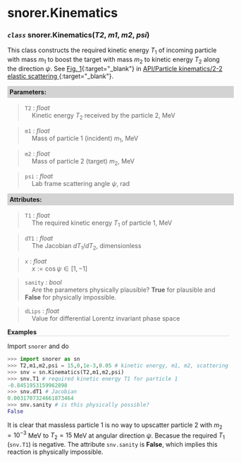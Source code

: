 <script>
window.MathJax = {
  tex: {
    tags: "ams"  // Auto-numbering, AMS based
  }
};
</script>



# snorer.Kinematics


### *`class`* snorer.Kinematics(*T2*, *m1*, *m2*, *psi*)

This class constructs the required kinetic energy $T_1$ of incoming particle with
mass $m_1$ to boost the target with mass $m_2$ to kinetic energy $T_2$ along the direction
$\psi$. See [Fig. 1](22scat.md/#22scat){:target="_blank"} in  [API/Particle kinematics/2-2 elastic scattering <i class="fa-regular fa-bookmark"></i>](22scat.md){:target="_blank"}.
**<div style="background-color: lightgrey; padding: 5px; width: 100%;">Parameters:</div>**

> `T2` : *float* <br>&nbsp;&nbsp;&nbsp;&nbsp;Kinetic energy $T_2$ received by the particle 2, MeV


> `m1` : *float* <br>&nbsp;&nbsp;&nbsp;&nbsp;Mass of particle 1 (incident) $m_1$, MeV


> `m2` : *float* <br>&nbsp;&nbsp;&nbsp;&nbsp;Mass of particle 2 (target) $m_2$, MeV


> `psi` : *float* <br>&nbsp;&nbsp;&nbsp;&nbsp;Lab frame scattering angle $\psi$, rad



**<div style="background-color: lightgrey; padding: 5px; width: 100%;">Attributes:</div>**
> `T1` : *float* <br>&nbsp;&nbsp;&nbsp;&nbsp;The required kinetic energy $T_1$ of particle 1, MeV

> `dT1` : *float* <br>&nbsp;&nbsp;&nbsp;&nbsp;The Jacobian $dT_1/dT_2$, dimensionless

> `x` : *float* <br>&nbsp;&nbsp;&nbsp;&nbsp;$x:=\cos\psi \in [1,-1]$

> `sanity` : *bool* <br>&nbsp;&nbsp;&nbsp;&nbsp;Are the parameters physically plausible? **True** for plausible and **False** for physically impossible.

> `dLips` : *float* <br>&nbsp;&nbsp;&nbsp;&nbsp;Value for differential Lorentz invariant phase space



**<div style="border-bottom: 1px solid lightgray; width: 100%;">Examples</div>**

Import `snorer` and do
```python
>>> import snorer as sn
>>> T2,m1,m2,psi = 15,0,1e-3,0.05 # kinetic energy, m1, m2, scattering angle
>>> snv = sn.Kinematics(T2,m1,m2,psi)
>>> snv.T1 # required kinetic energy T1 for particle 1
-0.8451953159962898
>>> snv.dT1 # Jacobian
0.0031707324661873464
>>> snv.sanity # is this physically possible?
False
```
It is clear that massless particle 1 is no way to upscatter particle 2 with $m_2=10^{-3}$ MeV to $T_2=15$ MeV at angular direction $\psi$. Becasue the required $T_1$ (`snv.T1`) is negative. 
The attribute `snv.sanity` is **False**, which implies this reaction is physically impossible.
